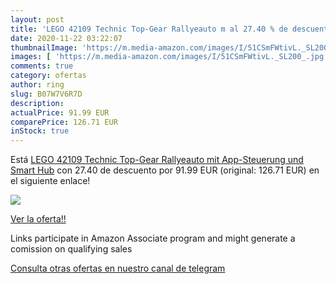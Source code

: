 ```yaml
---
layout: post
title: 'LEGO 42109 Technic Top-Gear Rallyeauto m al 27.40 % de descuento'
date: 2020-11-22 03:22:07
thumbnailImage: 'https://m.media-amazon.com/images/I/51CSmFWtivL._SL200_.jpg'
images: [ 'https://m.media-amazon.com/images/I/51CSmFWtivL._SL200_.jpg' ]
comments: true
category: ofertas
author: ring
slug: B07W7V6R7D
description:
actualPrice: 91.99 EUR
comparePrice: 126.71 EUR
inStock: true
---
```


Está [LEGO 42109 Technic Top-Gear Rallyeauto mit App-Steuerung und Smart Hub](https://www.amazon.de/dp/B07W7V6R7D/?tag=redken02-21) con 27.40 de descuento por 91.99 EUR (original: 126.71 EUR) en el siguiente enlace!

[![](https://m.media-amazon.com/images/I/51CSmFWtivL._SL200_.jpg)](https://www.amazon.de/dp/B07W7V6R7D/?tag=redken02-21)

[Ver la oferta!!](https://www.amazon.de/dp/B07W7V6R7D/?tag=redken02-21)

Links participate in Amazon Associate program and might generate a comission on qualifying sales

[Consulta otras ofertas en nuestro canal de telegram](https://t.me/s/ofertas25)
